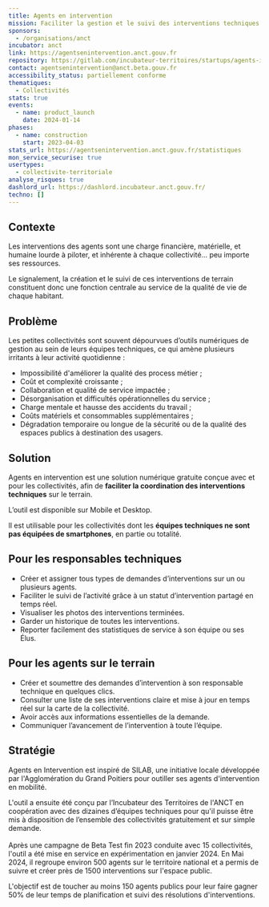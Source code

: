 ```yaml
---
title: Agents en intervention
mission: Faciliter la gestion et le suivi des interventions techniques dans ma collectivité.
sponsors:
  - /organisations/anct
incubator: anct
link: https://agentsenintervention.anct.gouv.fr
repository: https://gitlab.com/incubateur-territoires/startups/agents-intervention/agents-en-intervention
contact: agentsenintervention@anct.beta.gouv.fr
accessibility_status: partiellement conforme
thematiques:
  - Collectivités
stats: true
events:
  - name: product_launch
    date: 2024-01-14
phases:
  - name: construction
    start: 2023-04-03
stats_url: https://agentsenintervention.anct.gouv.fr/statistiques
mon_service_securise: true
usertypes:
  - collectivite-territoriale
analyse_risques: true
dashlord_url: https://dashlord.incubateur.anct.gouv.fr/
techno: []
---
```

## Contexte

Les interventions des agents sont une charge financière, matérielle, et humaine lourde à piloter, et inhérente à chaque collectivité… peu importe ses ressources.

Le signalement, la création et le suivi de ces interventions de terrain constituent donc une fonction centrale au service de la qualité de vie de chaque habitant.



## Problème

Les petites collectivités sont souvent dépourvues d’outils numériques de gestion au sein de leurs équipes techniques, ce qui amène plusieurs irritants à leur activité quotidienne :

* Impossibilité d'améliorer la qualité des process métier ;
* Coût et complexité croissante ;
* Collaboration et qualité de service impactée ;
* Désorganisation et difficultés opérationnelles du service ;
* Charge mentale et hausse des accidents du travail ;
* Coûts matériels et consommables supplémentaires ;
* Dégradation temporaire ou longue de la sécurité ou de la qualité des espaces publics à destination des usagers.



## Solution

Agents en intervention est une solution numérique gratuite conçue avec et pour les collectivités, afin de **faciliter la coordination des interventions techniques** sur le terrain. 

L’outil est disponible sur Mobile et Desktop.

lI est utilisable pour les collectivités dont les **équipes techniques ne sont pas équipées de smartphones**, en partie ou totalité.



## Pour les responsables techniques

* Créer et assigner tous types de demandes d’interventions sur un ou plusieurs agents. 
* Faciliter le suivi de l’activité grâce à un statut d’intervention partagé en temps réel.
* Visualiser les photos des interventions terminées.
* Garder un historique de toutes les interventions.
* Reporter facilement des statistiques de service à son équipe ou ses Élus.



## Pour les agents sur le terrain

* Créer et soumettre des demandes d’intervention à son responsable technique en quelques clics.
* Consulter une liste de ses interventions claire et mise à jour en temps réel sur la carte de la collectivité.
* Avoir accès aux informations essentielles de la demande.
* Communiquer l’avancement de l’intervention à toute l’équipe.



## Stratégie

Agents en Intervention est inspiré de SILAB, une initiative locale développée par l'Agglomération du Grand Poitiers pour outiller ses agents d'intervention en mobilité.

L'outil a ensuite été conçu par l’Incubateur des Territoires de l'ANCT en coopération avec des dizaines d’équipes techniques pour qu'il puisse être mis à disposition de l’ensemble des collectivités gratuitement et sur simple demande.\
\
A﻿près une campagne de Beta Test fin 2023 conduite avec 15 collectivités, l'outil a été mise en service en expérimentation en janvier 2024. En Mai 2024, il regroupe environ 500 agents sur le territoire national et a permis de suivre et créer près de 1500 interventions sur l'espace public.

L'objectif est de toucher au moins 150 agents publics pour leur faire gagner 50% de leur temps de planification et suivi des résolutions d'interventions.